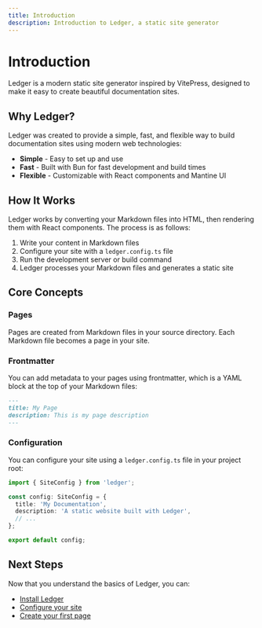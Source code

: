 ```yaml
---
title: Introduction
description: Introduction to Ledger, a static site generator
---
```


# Introduction

Ledger is a modern static site generator inspired by VitePress, designed to make it easy to create beautiful documentation sites.

## Why Ledger?

Ledger was created to provide a simple, fast, and flexible way to build documentation sites using modern web technologies:

- **Simple** - Easy to set up and use
- **Fast** - Built with Bun for fast development and build times
- **Flexible** - Customizable with React components and Mantine UI

## How It Works

Ledger works by converting your Markdown files into HTML, then rendering them with React components. The process is as follows:

1. Write your content in Markdown files
2. Configure your site with a `ledger.config.ts` file
3. Run the development server or build command
4. Ledger processes your Markdown files and generates a static site

## Core Concepts

### Pages

Pages are created from Markdown files in your source directory. Each Markdown file becomes a page in your site.

### Frontmatter

You can add metadata to your pages using frontmatter, which is a YAML block at the top of your Markdown files:

```md
---
title: My Page
description: This is my page description
---
```

### Configuration

You can configure your site using a `ledger.config.ts` file in your project root:

```typescript
import { SiteConfig } from 'ledger';

const config: SiteConfig = {
  title: 'My Documentation',
  description: 'A static website built with Ledger',
  // ...
};

export default config;
```

## Next Steps

Now that you understand the basics of Ledger, you can:

- [Install Ledger](/guide/installation)
- [Configure your site](/guide/configuration)
- [Create your first page](/guide/writing-content)